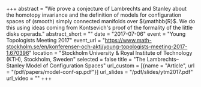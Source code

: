+++
abstract = "We prove a conjecture of Lambrechts and Stanley about the homotopy invariance and the definition of models for configuration spaces of (smooth) simply connected manifolds over $\\mathbb{R}$. We do this using ideas coming from Kontsevich's proof of the formality of the little disks operads."
abstract_short = ""
date = "2017-07-06"
event = "Young Topologists Meeting 2017"
event_url = "https://www.math-stockholm.se/en/konferenser-och-akti/young-topologists-meeting-2017-1.670396"
location = "Stockholm University & Royal Institute of Technology (KTH), Stockholm, Sweden"
selected = false
title = "The Lambrechts–Stanley Model of Configuration Spaces"
url_custom = [{name = "Article", url = "/pdf/papers/model-conf-sp.pdf"}]
url_slides = "/pdf/slides/ytm2017.pdf"
url_video = ""
+++

